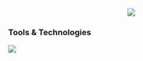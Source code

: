 <h1 align="center">
    <img src="https://readme-typing-svg.herokuapp.com/?font=Righteous&size=35&center=true&vCenter=true&width=500&height=70&duration=4000&lines=Cesar+Pulido;+Backend+Developer;" />
</h1>

<h3 align="left">Tools & Technologies</h3>
<p align="left">  
  <img src="https://skillicons.dev/icons?i=java,js,docker,kubernetes,mongodb,mysql,postgres,django,spring,express,postman,github,git,aws,gcp,vscode,py,bootstrap&perline=7&theme=dark" >
</p>
